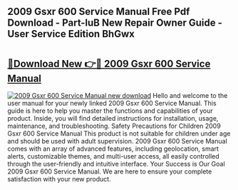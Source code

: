 ## 2009 Gsxr 600 Service Manual Free Pdf Download - Part-luB New Repair Owner Guide - User Service Edition BhGwx

# <h2><a href="http://bc33133.oget.top/?id=2009+Gsxr+600+Service+Manual">🔗Download New 👉🔴 2009 Gsxr 600 Service Manual</a></h2>

[![2009 Gsxr 600 Service Manual new download](https://i.imgur.com/5g1atiW.png)](http://bc33133.oget.top/?id=2009+Gsxr+600+Service+Manual)
Hello and welcome to the user manual for your newly linked 2009 Gsxr 600 Service Manual. This guide is here to help you master the functions and capabilities of your product. Inside, you will find detailed instructions for installation, usage, maintenance, and troubleshooting. Safety Precautions for Children 2009 Gsxr 600 Service Manual This product is not suitable for children under age and should be used with adult supervision. 2009 Gsxr 600 Service Manual comes with an array of advanced features, including geolocation, smart alerts, customizable themes, and multi-user access, all easily controlled through the user-friendly and intuitive interface. Your Success is Our Goal 2009 Gsxr 600 Service Manual. We are here to ensure your complete satisfaction with your new product.
